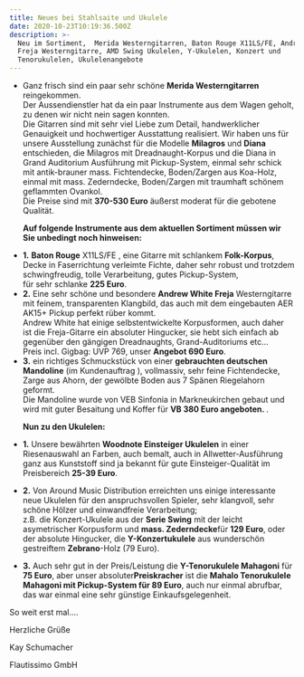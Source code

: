 ```yaml
---
title: Neues bei Stahlsaite und Ukulele
date: 2020-10-23T10:19:36.500Z
description: >-
  Neu im Sortiment,  Merida Westerngitarren, Baton Rouge X11LS/FE, Andrew White
  Freja Westerngitarre, AMD Swing Ukulelen, Y-Ukulelen, Konzert und
  Tenorukulelen, Ukulelenangebote
---
```

 <ul>

 <li>Ganz frisch sind ein paar sehr schöne <b>Merida Westerngitarren</b> reingekommen. <br>Der Aussendienstler hat da ein paar Instrumente aus dem Wagen geholt, zu denen wir nicht nein sagen konnten. <br>Die Gitarren sind mit sehr viel Liebe zum Detail, handwerklicher Genauigkeit und hochwertiger Ausstattung realisiert. Wir haben uns für unsere Ausstellung zunächst für die Modelle <b>Milagros</b> und  <b>Diana</b> entschieden, die Milagros mit Dreadnaught-Korpus und die Diana  in Grand Auditorium Ausführung mit Pickup-System, einmal sehr schick mit antik-brauner mass. Fichtendecke, Boden/Zargen aus Koa-Holz, einmal mit mass. Zederndecke, Boden/Zargen mit traumhaft schönem geflammten Ovankol. <br> Die Preise sind mit <b>370-530 Euro</b> äußerst moderat für die gebotene Qualität. </li> </ul>

 <ul><b>Auf folgende Instrumente aus dem aktuellen Sortiment müssen wir Sie unbedingt noch hinweisen:</b><p></p><li><b>1.</b> <b>Baton Rouge</b> X11LS/FE , eine Gitarre mit schlankem <b>Folk-Korpus</b>, Decke in Faserrichtung verleimte Fichte, daher sehr robust und trotzdem schwingfreudig, tolle Verarbeitung, gutes Pickup-System,<br>für sehr schlanke <b>225 Euro</b>. </li><li><b>2.</b> Eine sehr schöne und besondere <b>Andrew White Freja</b> Westerngitarre mit feinem, transparenten Klangbild, das auch mit dem eingebauten AER AK15+ Pickup perfekt rüber kommt. <br>Andrew White hat einige selbstentwickelte Korpusformen, auch daher ist die Freja-Gitarre ein absoluter Hingucker, sie hebt sich einfach ab gegenüber den gängigen Dreadnaughts, Grand-Auditoriums etc...<br>Preis incl. Gigbag: UVP 769, unser <b>Angebot 690 Euro</b>.</li>

 <li><b>3.</b>  ein richtiges Schmuckstück von einer <b>gebrauchten deutschen Mandoline</b> (im Kundenauftrag ), vollmassiv, sehr feine Fichtendecke, Zarge aus Ahorn, der gewölbte Boden aus 7 Spänen Riegelahorn geformt. <br>Die Mandoline wurde von VEB Sinfonia in Markneukirchen gebaut und wird mit guter Besaitung und Koffer für <b>VB 380 Euro angeboten. </b>. </li>  </ul>

<ul> <b>Nun zu den Ukulelen:</b><p></p>

<li><b>1.</b> Unsere bewährten <b>Woodnote Einsteiger Ukulelen</b> in einer Riesenauswahl an Farben, auch bemalt, auch in Allwetter-Ausführung ganz aus Kunststoff sind ja bekannt für gute Einsteiger-Qualität im Preisbereich <b>25-39 Euro</b>.

</li><li>

<b>2.</b> Von Around Music Distribution erreichten uns einige interessante neue Ukulelen für den anspruchsvollen Spieler, sehr klangvoll, sehr schöne Hölzer und einwandfreie Verarbeitung;  <br>z.B. die Konzert-Ukulele aus der <b>Serie Swing</b> mit der leicht asymetrischer Korpusform und <b>mass. Zederndecke</b>für <b>129 Euro</b>, oder der absolute Hingucker, die <b>Y-Konzertukulele</b> aus wunderschön gestreiftem <b>Zebrano</b>-Holz (79 Euro).

</li><li>

<b>3.</b> Auch sehr gut in der Preis/Leistung die <b>Y-Tenorukulele Mahagoni</b> für <b>75 Euro</b>, aber unser absoluter<b>Preiskracher</b> ist die <b>Mahalo Tenorukulele Mahagoni mit Pickup-System für 89 Euro</b>, auch nur einmal abrufbar, das war einmal eine sehr  günstige Einkaufsgelegenheit.

  </li></ul> <p></p> So weit erst mal....<p></p>

 Herzliche Grüße

 <p></p>

Kay Schumacher   <br>

Flautissimo GmbH
